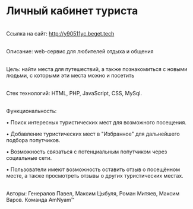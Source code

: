 <H1>Личный кабинет туриста</H1>

<br>Ссылка на сайт: http://y90511yc.beget.tech

<br>Описание: web-сервис для любителей отдыха и общения

<br>Цель: найти места для путешествий, а также познакомиться с новыми людьми, с которыми эти места можно и посетить 

<br>Стек технологий: HTML, PHP, JavaScript, CSS, MySql.

<br> Функциональность:

• Поиск интересных туристических мест для возможного посещения.

• Добавление туристических мест в "Избранное" для дальнейшего подбора попутчиков.

• Возможность связаться с потенциальным попутчиком через социальные сети.

• Пользователи имеют возможность оставить отзыв о посещённом месте, а также просмотреть отзывы о других туристических местах.

<br>Авторы: Генералов Павел, Максим Цыбуля, Роман Митяев,  Максим Варов. Команда AmNyam™
